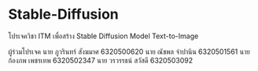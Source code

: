 # Stable-Diffusion
โปรเจควิชา ITM  เพื่อสร้าง Stable Diffusion Model Text-to-Image

ผู้ร่วมโปรเจค
นาย ภูวรินทร์ สังฆมาศ 6320500620
นาย ณัชพล จำปานิน 6320501561
นาย ก้องภพ เพชรเทพ 6320502347
นาย วรวรรธน์ สวัสดี 6320503092
